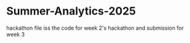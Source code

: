 # Summer-Analytics-2025

hackathon file iss the code for week 2's hackathon and submission for week 3
